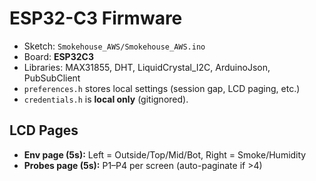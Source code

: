 # ESP32-C3 Firmware

- Sketch: `Smokehouse_AWS/Smokehouse_AWS.ino`
- Board: **ESP32C3**
- Libraries: MAX31855, DHT, LiquidCrystal_I2C, ArduinoJson, PubSubClient
- `preferences.h` stores local settings (session gap, LCD paging, etc.)
- `credentials.h` is **local only** (gitignored).

## LCD Pages
- **Env page (5s):** Left = Outside/Top/Mid/Bot, Right = Smoke/Humidity  
- **Probes page (5s):** P1–P4 per screen (auto-paginate if >4)


